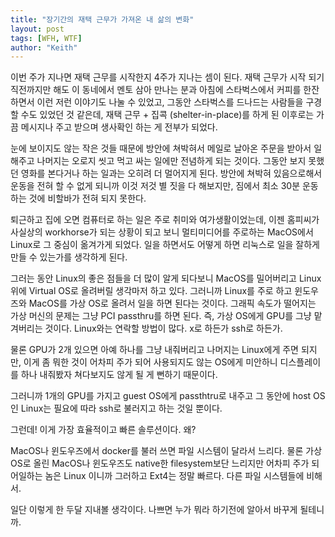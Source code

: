 ```yaml
---
title: "장기간의 재택 근무가 가져온 내 삶의 변화"
layout: post
tags: [WFH, WTF]
author: "Keith"
---
```


이번 주가 지나면 재택 근무를 시작한지 4주가 지나는 셈이 된다. 재택 근무가 시작 되기 직전까지만 해도 이 동네에서 멘토 삼아 만나는 분과 아침에 스타벅스에서 커피를 한잔하면서 이런 저런 이야기도 나눌 수 있었고, 그동안 스타벅스를 드나드는 사람들을 구경할 수도 있었던 것 같은데, 재택 근무 + 집콕 (shelter-in-place)를 하게 된 이후로는 가끔 메시지나 주고 받으며 생사확인 하는 게 전부가 되었다.

눈에 보이지도 않는 작은 것들 때문에 방안에 쳐박혀서 메일로 날아온 주문을 받아서 일 해주고 나머지는 오로지 씻고 먹고 싸는 일에만 전념하게 되는 것이다. 그동안 보지 못했던 영화를 본다거나 하는 일과는 오히려 더 멀어지게 된다. 방안에 쳐박혀 있음으로해서 운동을 전혀 할 수 없게 되니까 이것 저것 별 짓을 다 해보지만, 짐에서 최소 30분 운동하는 것에 비할바가 전혀 되지 못한다. 

퇴근하고 집에 오면 컴퓨터로 하는 일은 주로 취미와 여가생활이었는데, 이젠 홈피씨가 사실상의 workhorse가 되는 상황이 되고 보니 멀티미디어를 주로하는 MacOS에서 Linux로 그 중심이 옮겨가게 되었다. 일을 하면서도 어떻게 하면 리눅스로 일을 잘하게 만들 수 있는가를 생각하게 된다.

그러는 동안 Linux의 좋은 점들을 더 많이 알게 되다보니 MacOS를 밀어버리고 Linux위에 Virtual OS로 올려버릴 생각마저 하고 있다.  그러니까 Linux를 주로 하고 윈도우즈와 MacOS를 가상 OS로 올려서 일을 하면 된다는 것이다. 그래픽 속도가 떨어지는 가상 머신의 문제는 그냥 PCI passthru를 하면 된다. 즉, 가상 OS에게 GPU를 그냥 맡겨버리는 것이다. Linux와는 연락할 방법이 많다. x로 하든가 ssh로 하든가.

물론 GPU가 2개 있으면 아예 하나를 그냥 내줘버리고 나머지는 Linux에게 주면 되지만, 이게 좀 뭐한 것이 어차피 주가 되어 사용되지도 않는 OS에게 미안하니 디스플레이를 하나 내줘봤자 쳐다보지도 않게 될 게 뻔하기 때문이다.

그러니까 1개의 GPU를 가지고 guest OS에게 passthtru로 내주고 그 동안에 host OS인 Linux는 필요에 따라 ssh로 불러지고 하는 것일 뿐이다.

그런데! 이게 가장 효율적이고 빠른 솔루션이다. 왜?

MacOS나 윈도우즈에서 docker를 불러 쓰면 파일 시스템이 달라서 느리다. 물론 가상 OS로 올린 MacOS나 윈도우즈도 native한 filesystem보단 느리지만 어차피 주가 되어일하는 놈은 Linux 이니까 그러하고 Ext4는 정말 빠르다. 다른 파일 시스템들에 비해서.

일단 이렇게 한 두달 지내볼 생각이다. 나쁘면 누가 뭐라 하기전에 알아서 바꾸게 될테니까. 
